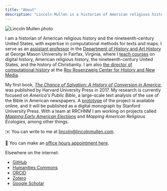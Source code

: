 ```yaml
---
title: "About"
description: "Lincoln Mullen is a historian of American religious history and the nineteenth-century United States."
---
```


<img src="/img/mullen-photo.jpeg" class="profile-photo" alt="Lincoln Mullen photo">

I am a historian of American religious history and the nineteenth-century United States, with expertise in computational methods for texts and maps. I serve as an [assistant professor](https://historyarthistory.gmu.edu/people/lmullen) in the [Department of History and Art History](https://historyarthistory.gmu.edu/) at George Mason University in Fairfax, Virginia, where I [teach courses](/teaching/) on digital history, American religious history, the nineteenth-century United States, and the history of Christianity. I am also [the director of computational history](https://rrchnm.org/author/lincoln-mullen/) at the [Roy Rosenzweig Center for History and New Media](https://rrchnm.org/).

My first book, [*The Chance of Salvation: A History of Conversion in America*](http://www.hup.harvard.edu/catalog.php?isbn=9780674975620), was published by Harvard University Press in 2017. My research is currently focused on *America's Public Bible*, a large-scale text analysis of the use of the Bible in American newspapers. A [prototype](http://americaspublicbible.org/) of the project is available online, and it will be published as a digital monograph by Stanford University Press. With a team at RRCHNM I am working on projects called [*Mapping Early American Elections*](http://earlyamericanelections.org/) and *Mapping American Religious Ecologies*, among other things.

✉️ You can write to me at
[lincoln@lincolnmullen.com](mailto:lincoln@lincolnmullen.com).

📆 You can make an [office hours appointment here](https://lincolnmullen.youcanbook.me/).

Elsewhere on the internet:

- [GitHub](https://github.com/lmullen/)
- [Humanities Commons](https://hcommons.org/members/lmullen/)
- [ORCID](https://orcid.org/0000-0001-5103-6917)
- [Zotero](https://www.zotero.org/lmullen)
- [Google Scholar](https://scholar.google.com/citations?hl=en&user=qhhNmCQAAAAJ)
